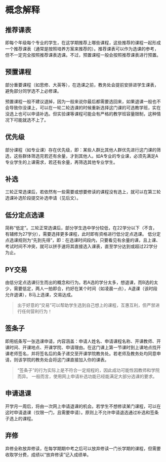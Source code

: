 # 概念解释

## 推荐课表

即每个年级每个专业的学生，在这学期推荐上哪些课程，这些推荐的课程一起形成一个推荐课表（通常是按照培养方案来推荐的）。推荐课表可以作为选课的参考，但不一定完全按照推荐课表选课。不过，预置课程一般会按照推荐课表进行预置。

## 预置课程

部分重要课程（如思修、大英等），在选课之前，教务处会提前安排进学生课表，避免部分同学选不上必修课。

预置课程一般不建议退掉，因为一般来说你最后都需要选回来，如果退课一般也不会导致你没课上，可以在一轮二轮选课的时候重新选择这门课的可选教学班，实在没选上也可以申请补选。但实验课等课程可能会有严格的教学班容量限制，这种情况下可能就选不上了。

## 优先级

部分课程（如专业课）存在优先级，即：某些人群比其他人群优先进行这门课的筛选，这些群体筛选完若还有余量，才到其他人。如A专业的专业课，必须先满足A专业学生的上课需求，若还有余量，再筛选其他专业学生。

## 补选

三轮正常选课后，若依然有一些需要或想要修读的课程没有选上，就可以在第三轮选课补选阶段提交补选申请（见后文）。

## 低分定点选课

简称“低定”。三轮正常选课后，部分学生选中学分较低，在22学分以下（不含，有辅修为27学分），需要选择更多课程，此时即有资格进行低分定点选课。
低分定点选课规则为“先到先得”，即：在选课时间段内，只要看见有余量的课，且上课、考试时间不冲突，就可以拼手速将其直接选入课表，直至学分达到或超过22学分为止。

## PY交易

由低分定点选课衍生而出的概念和行为。若A选的学分太多，想退课，而B选的太少，需要低定，两人一拍即合，约好在某个时间（如凌晨一点），A退课（该时段允许退课），B马上选课，交易达成。

> 出于好意的“交易”可以帮助学生选到自己想上的课程，互惠互利，但严禁进行任何营利行为！

## 签条子

即用纸条写一张选课申请，内容涵盖：申请人姓名、申请课程名称、开课教师、开课时间、开课地点、开课学院、申请理由。在这门课上第一节课时到上课地点找开课老师签名，并将签名后的条子递交至开课学院教务处。若老师及教务处均同意申请，则该学院的教务处会将这门课直接加入你的课表。

> “签条子”的行为实际上是不符合一定规程的，因此成功可能性因教师和学院而异。
> 一般而言，使用网上申请补选功能已经能满足大部分选课的要求。

## 申请退课

开学月一周后，将由一次网上申请退课的机会。若学生不想修读某门课程，可以在这时申请退课（仅限一门，且需要申请）。原则上不允许申请退选通过补选和签条子选上的课程。

## 弃修

弃修全称放弃修读，在每学期期中考之后可以放弃修读一门长学期的课程，但需要收取学分费，成绩以“放弃修读”记入成绩单。
